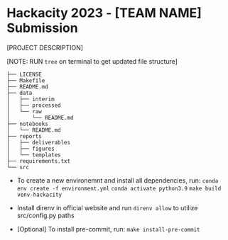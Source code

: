 # Hackacity 2023 - [TEAM NAME] Submission
[PROJECT DESCRIPTION]

[NOTE: RUN `tree` on terminal to get updated file structure]
```
├── LICENSE
├── Makefile
├── README.md
├── data
│   ├── interim
│   ├── processed
│   └── raw
│       └── README.md
├── notebooks
│   └── README.md
├── reports
│   ├── deliverables
│   ├── figures
│   └── templates
├── requirements.txt
└── src
```

* To create a new environemnt and install all dependencies, run:
`conda env create -f environment.yml`
`conda activate python3.9`
`make build venv-hackacity`

* Install direnv in official website and run `direnv allow` to utilize src/config.py paths

* [Optional] To install pre-commit, run:
`make install-pre-commit`
